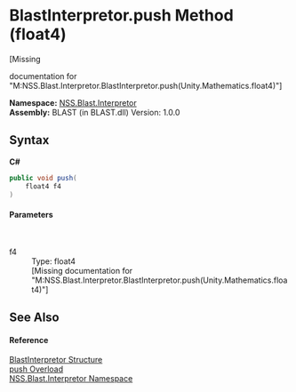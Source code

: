 # BlastInterpretor.push Method (float4)
 

\[Missing <summary> documentation for "M:NSS.Blast.Interpretor.BlastInterpretor.push(Unity.Mathematics.float4)"\]

**Namespace:**&nbsp;<a href="N_NSS_Blast_Interpretor">NSS.Blast.Interpretor</a><br />**Assembly:**&nbsp;BLAST (in BLAST.dll) Version: 1.0.0

## Syntax

**C#**<br />
``` C#
public void push(
	float4 f4
)
```


#### Parameters
&nbsp;<dl><dt>f4</dt><dd>Type: float4<br />\[Missing <param name="f4"/> documentation for "M:NSS.Blast.Interpretor.BlastInterpretor.push(Unity.Mathematics.float4)"\]</dd></dl>

## See Also


#### Reference
<a href="T_NSS_Blast_Interpretor_BlastInterpretor">BlastInterpretor Structure</a><br /><a href="Overload_NSS_Blast_Interpretor_BlastInterpretor_push">push Overload</a><br /><a href="N_NSS_Blast_Interpretor">NSS.Blast.Interpretor Namespace</a><br />